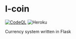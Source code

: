 # l-coin
[![CodeQL](https://github.com/jarredthejellyfish/l-coin/actions/workflows/codeql-analysis.yml/badge.svg?branch=main)](https://github.com/jarredthejellyfish/l-coin/actions/workflows/codeql-analysis.yml)
![Heroku](https://pyheroku-badge.herokuapp.com/?app=lcoin-app&style=flat)

Currency system written in Flask

